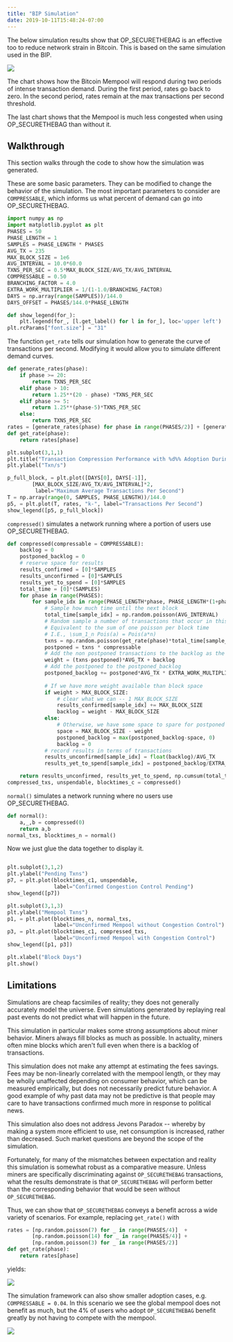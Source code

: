 ```yaml
---
title: "BIP Simulation"
date: 2019-10-11T15:48:24-07:00
---
```

The below simulation results show that OP_SECURETHEBAG is an effective too to
reduce network strain in Bitcoin. This is based on the same simulation used in the BIP.

![](simulation.png)

The chart shows how the Bitcoin Mempool will respond during two periods of intense transaction demand. During the first period, rates go back to zero. In the second period, rates remain at the max transactions per second threshold.

The last chart shows that the Mempool is much less congested when using OP_SECURETHEBAG than without it.


## Walkthrough
This section walks through the code to show how the simulation was generated.




These are some basic parameters. They can be modified to change the behavior of
the simulation. The most important parameters to consider are `COMPRESSABLE`,
which informs us what percent of demand can go into OP_SECURETHEBAG.
```python
import numpy as np
import matplotlib.pyplot as plt
PHASES = 50
PHASE_LENGTH = 1
SAMPLES = PHASE_LENGTH * PHASES
AVG_TX = 235
MAX_BLOCK_SIZE = 1e6
AVG_INTERVAL = 10.0*60.0
TXNS_PER_SEC = 0.5*MAX_BLOCK_SIZE/AVG_TX/AVG_INTERVAL
COMPRESSABLE = 0.50
BRANCHING_FACTOR = 4.0
EXTRA_WORK_MULTIPLIER = 1/(1-1.0/BRANCHING_FACTOR)
DAYS = np.array(range(SAMPLES))/144.0
DAYS_OFFSET = PHASES/144.0*PHASE_LENGTH

def show_legend(for_):
    plt.legend(for_, [l.get_label() for l in for_], loc='upper left')
plt.rcParams["font.size"] = "31"
```




The function `get_rate` tells our simulation how to generate the curve of transactions per second.
Modifying it would allow you to simulate different demand curves.
```python
def generate_rates(phase):
    if phase >= 20:
        return TXNS_PER_SEC
    elif phase > 10:
        return 1.25**(20 - phase) *TXNS_PER_SEC
    elif phase >= 5:
        return 1.25**(phase-5)*TXNS_PER_SEC
    else:
        return TXNS_PER_SEC
rates = [generate_rates(phase) for phase in range(PHASES/2)] + [generate_rates(phase)*2 for phase in range(PHASES/2)]
def get_rate(phase):
    return rates[phase]

plt.subplot(3,1,1)
plt.title("Transaction Compression Performance with %d%% Adoption During 2 Spikes"%(100*COMPRESSABLE))
plt.ylabel("Txn/s")

p_full_block, = plt.plot([DAYS[0], DAYS[-1]],
        [MAX_BLOCK_SIZE/AVG_TX/AVG_INTERVAL]*2,
         label="Maximum Average Transactions Per Second")
T = np.array(range(0, SAMPLES, PHASE_LENGTH))/144.0
p5, = plt.plot(T, rates, "k-", label="Transactions Per Second")
show_legend([p5, p_full_block])
```
`compressed()` simulates a network running where a portion of users use OP_SECURETHEBAG.

```python
def compressed(compressable = COMPRESSABLE):
    backlog = 0
    postponed_backlog = 0
	# reserve space for results
    results_confirmed = [0]*SAMPLES
    results_unconfirmed = [0]*SAMPLES
    results_yet_to_spend = [0]*SAMPLES
    total_time = [0]*(SAMPLES)
    for phase in range(PHASES):
        for sample_idx in range(PHASE_LENGTH*phase, PHASE_LENGTH*(1+phase)):
			# Sample how much time until the next block
            total_time[sample_idx] = np.random.poisson(AVG_INTERVAL)
			# Random sample a number of transactions that occur in this block time period
            # Equivalent to the sum of one poisson per block time
            # I.E., \sum_1_n Pois(a) = Pois(a*n)
            txns = np.random.poisson(get_rate(phase)*total_time[sample_idx])
            postponed = txns * compressable
			# Add the non postponed transactions to the backlog as the available weight
            weight = (txns-postponed)*AVG_TX + backlog
			# Add the postponed to the postponed_backlog
            postponed_backlog += postponed*AVG_TX * EXTRA_WORK_MULTIPLIER # Total extra work
			
			# If we have more weight available than block space
            if weight > MAX_BLOCK_SIZE:
				# clear what we can -- 1 MAX_BLOCK_SIZE
                results_confirmed[sample_idx] += MAX_BLOCK_SIZE
                backlog = weight - MAX_BLOCK_SIZE
            else:
				# Otherwise, we have some space to spare for postponed backlog
                space = MAX_BLOCK_SIZE - weight
                postponed_backlog = max(postponed_backlog-space, 0)
                backlog = 0
			# record results in terms of transactions
            results_unconfirmed[sample_idx] = float(backlog)/AVG_TX
            results_yet_to_spend[sample_idx] = postponed_backlog/EXTRA_WORK_MULTIPLIER/AVG_TX

    return results_unconfirmed, results_yet_to_spend, np.cumsum(total_time)/(60*60*24.0)
compressed_txs, unspendable, blocktimes_c = compressed()
```

`normal()` simulates a network running where no users use OP_SECURETHEBAG.
```python
def normal():
    a,_,b = compressed(0)
    return a,b
normal_txs, blocktimes_n = normal()
```



Now we just glue the data together to display it.
```python

plt.subplot(3,1,2)
plt.ylabel("Pending Txns")
p7, = plt.plot(blocktimes_c1, unspendable,
			   label="Confirmed Congestion Control Pending")
show_legend([p7])

plt.subplot(3,1,3)
plt.ylabel("Mempool Txns")
p1, = plt.plot(blocktimes_n, normal_txs,
			   label="Unconfirmed Mempool without Congestion Control")
p3, = plt.plot(blocktimes_c1, compressed_txs,
			   label="Unconfirmed Mempool with Congestion Control")
show_legend([p1, p3])

plt.xlabel("Block Days")
plt.show()
```


## Limitations

Simulations are cheap facsimiles of reality; they does not generally accurately
model the universe. Even simulations generated by  replaying real past events
do not predict what will happen in the future.

This simulation in particular makes some strong assumptions about miner
behavior. Miners always fill blocks as much as possible. In actuality, miners
often mine blocks which aren't full even when there is a backlog of
transactions.

This simulation does not make any attempt at estimating the fees savings. Fees may be non-linearly correlated with the mempool length, or they may be wholly unaffected depending on consumer behavior, which can be measured empirically, but does not necessarily predict future behavior. A good example of why past data may not be predictive is that people may care to have transactions confirmed much more in response to political news.

This simulation also does not address Jevons Paradox -- whereby by making a
system more efficient to use, net consumption is increased, rather than
decreased. Such market questions are beyond the scope of the simulation.

Fortunately, for many of the mismatches between expectation and reality this
simulation is somewhat robust as a comparative measure. Unless miners are
specifically discriminating against `OP_SECURETHEBAG` transactions, what the
results demonstrate is that `OP_SECURETHEBAG` will perform better than the
corresponding behavior that would be seen without `OP_SECURETHEBAG`.

Thus, we can show that `OP_SECURETHEBAG` conveys a benefit across a wide variety of
scenarios. For example, replacing `get_rate()` with

```python
rates = [np.random.poisson(7) for _ in range(PHASES/4)]  +
		[np.random.poisson(14) for _ in range(PHASES/4)] +
 		[np.random.poisson(3) for _ in range(PHASES/2)]
def get_rate(phase):
    return rates[phase]
```

yields:

![](random.png)


The simulation framework can also show smaller adoption cases, e.g.
`COMPRESSABLE = 0.04`.  In this scenario we see the global mempool does not
benefit as much, but the 4% of users who adopt `OP_SECURETHEBAG` benefit
greatly by not having to compete with the mempool.

![](random2.png)


